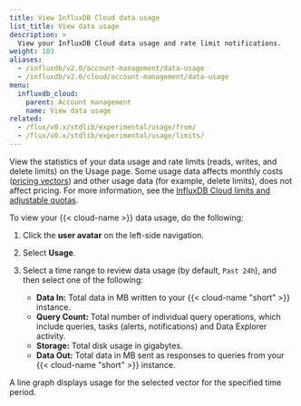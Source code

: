 ```yaml
---
title: View InfluxDB Cloud data usage
list_title: View data usage
description: >
  View your InfluxDB Cloud data usage and rate limit notifications.
weight: 103
aliases:
  - /influxdb/v2.0/account-management/data-usage
  - /influxdb/v2.0/cloud/account-management/data-usage
menu:
  influxdb_cloud:
    parent: Account management
    name: View data usage
related:
  - /flux/v0.x/stdlib/experimental/usage/from/
  - /flux/v0.x/stdlib/experimental/usage/limits/
---
```


View the statistics of your data usage and rate limits (reads, writes, and delete limits) on the Usage page. Some usage data affects monthly costs ([pricing vectors](/influxdb/cloud/account-management/pricing-plans/#pricing-vectors)) and other usage data (for example, delete limits), does not affect pricing. For more information, see the [InfluxDB Cloud limits and adjustable quotas](/influxdb/cloud/account-management/limits/).

To view your {{< cloud-name >}} data usage, do the following:

1. Click the **user avatar** on the left-side navigation.
2. Select **Usage**.
3. Select a time range to review data usage (by default, `Past 24h`), and then select one of the following:

   - **Data In:** Total data in MB written to your {{< cloud-name "short" >}} instance.
   - **Query Count:** Total number of individual query operations, which include queries, tasks (alerts, notifications) and Data Explorer activity.
   - **Storage:** Total disk usage in gigabytes.
   - **Data Out:** Total data in MB sent as responses to queries from your {{< cloud-name "short" >}} instance.

A line graph displays usage for the selected vector for the specified time period.
